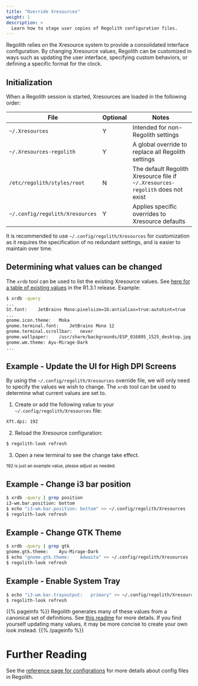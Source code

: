 ```yaml
---
title: "Override Xresources"
weight: 1
description: >
  Learn how to stage user copies of Regolith configuration files.
---
```


Regolith relies on the Xresource system to provide a consolidated interface configuration.  By changing Xresource values, Regolith can be customized in ways such as updating the user interface, specifying custom behaviors, or defining a specific format for the clock.

## Initialization

When a Regolith session is started, Xresources are loaded in the following order:

| File | Optional | Notes |
| ---- | -------- | ----- |
| `~/.Xresources` | Y | Intended for non-Regolith settings |
| `~/.Xresources-regolith` | Y | A global override to replace all Regolith settings |
| `/etc/regolith/styles/root` | N | The default Regolith Xresource file if `~/.Xresources-regolith` does not exist |
| `~/.config/regolith/Xresources` | Y | Applies specific overrides to Xresource defaults |

It is recommended to use `~/.config/regolith/Xresources` for customization as it requires the specification of no redundant settings, and is easier to maintain over time.

## Determining what values can be changed

The `xrdb` tool can be used to list the existing Xresource values.  See [here for a table of existing values](../../reference/xresources) in the R1.3.1 release.  Example:

```bash
$ xrdb -query 
...
St.font:	JetBrains Mono:pixelsize=16:antialias=true:autohint=true
...
gnome.icon.theme:	Moka
gnome.terminal.font:	JetBrains Mono 12
gnome.terminal.scrollbar:	never
gnome.wallpaper:	/usr/share/backgrounds/ESP_016895_1525_desktop.jpg
gnome.wm.theme:	Ayu-Mirage-Dark
...
```


## Example - Update the UI for High DPI Screens

By using the `~/.config/regolith/Xresources` override file, we will only need to specify the values we wish to change.  The `xrdb` tool can be used to determine what current values are set to.

1. Create or add the following value to your `~/.config/regolith/Xresources` file:
```bash
Xft.dpi: 192
```
2. Reload the Xresource configuration:
```bash
$ regolith-look refresh
```
3. Open a new terminal to see the change take effect.

<sub>192 is just an example value, please adjust as needed.</sub>

## Example - Change i3 bar position

```bash
$ xrdb -query | grep position
i3-wm.bar.position:	bottom
$ echo "i3-wm.bar.position:	bottom" >> ~/.config/regolith/Xresources
$ regolith-look refresh
```

## Example - Change GTK Theme

```bash
$ xrdb -query | grep gtk
gnome.gtk.theme:	Ayu-Mirage-Dark
$ echo "gnome.gtk.theme:	Adwaita" >> ~/.config/regolith/Xresources
$ regolith-look refresh
```

## Example - Enable System Tray

```bash
$ echo "i3-wm.bar.trayoutput:	primary" >> ~/.config/regolith/Xresources
$ regolith-look refresh
```

{{% pageinfo %}}
Regolith generates many of these values from a canonical set of definitions.  See [this readme](https://github.com/regolith-linux/regolith-styles) for more details.  If you find yourself updating many values, it may be more concise to create your own look instead.
{{% /pageinfo %}}

# Further Reading

See the [reference page for configrations](../../reference/configurations) for more details about config files in Regolith.